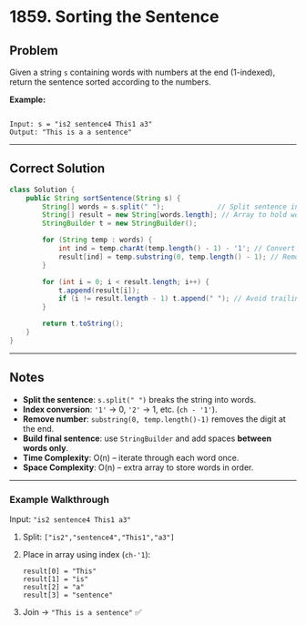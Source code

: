 
# 1859. Sorting the Sentence

## Problem
Given a string `s` containing words with numbers at the end (1-indexed), return the sentence sorted according to the numbers.

**Example:**
```

Input: s = "is2 sentence4 This1 a3"
Output: "This is a a sentence"

````

---

## Correct Solution

```java
class Solution {
    public String sortSentence(String s) {
        String[] words = s.split(" ");             // Split sentence into words
        String[] result = new String[words.length]; // Array to hold words in correct order
        StringBuilder t = new StringBuilder();

        for (String temp : words) {
            int ind = temp.charAt(temp.length() - 1) - '1'; // Convert number char to 0-based index
            result[ind] = temp.substring(0, temp.length() - 1); // Remove number and store
        }

        for (int i = 0; i < result.length; i++) {
            t.append(result[i]);
            if (i != result.length - 1) t.append(" "); // Avoid trailing space
        }

        return t.toString();
    }
}
````

---

## Notes

* **Split the sentence**: `s.split(" ")` breaks the string into words.
* **Index conversion**: `'1'` → 0, `'2'` → 1, etc. (`ch - '1'`).
* **Remove number**: `substring(0, temp.length()-1)` removes the digit at the end.
* **Build final sentence**: use `StringBuilder` and add spaces **between words only**.
* **Time Complexity**: O(n) – iterate through each word once.
* **Space Complexity**: O(n) – extra array to store words in order.

---

### Example Walkthrough

Input: `"is2 sentence4 This1 a3"`

1. Split: `["is2","sentence4","This1","a3"]`
2. Place in array using index (`ch-'1`):

   ```
   result[0] = "This"
   result[1] = "is"
   result[2] = "a"
   result[3] = "sentence"
   ```
3. Join → `"This is a sentence"` ✅

```

